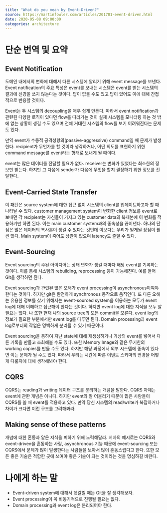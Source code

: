 ```yaml
---
title: "What do you mean by Event-Driven?"
source: https://martinfowler.com/articles/201701-event-driven.html
date: 2020-05-08 09:00:00
categories: architecture
---
```

<h1>단순 번역 및 요약</h1>
<h2>Event Notification</h2>
도메인 내에서의 변화에 대해서 다른 시스템에 알리기 위해 event message를 보낸다. Event notification의 주요 특성은 event를 보내는 시스템은 event를 받는 시스템의 결과에 신경을 쓰지 않는다는 것이다. 답이 없을 수도 있고 답이 있어도 이에 대해 간접적으로 반응할 것이다.

Event는 두 시스템의 decoupling을 매우 쉽게 만든다. 따라서 event notification과 관련된 다양한 로직이 있다면 flow를 따라가는 것이 실제 시스템을 모니터링 하는 것 밖에 없는 상황이 생길 수도 있으며 전체 거대한 시스템의 flow를 보기 어려워진다는 문제도 있다.

만약 event가 수동적 공격성향의(passive-aggressive) command일 때 문제가 발생한다. recipient가 무언가를 할 것이라 생각하거나, 어떤 의도를 표현하기 위한 command message를 event라는 형태로 보내게 될 때이다.

event는 많은 데이터를 전달할 필요가 없다. receiver는 변화가 있었다는 최소한의 정보만 받는다. 하지만 그 다음에 sender가 다음에 무엇을 할지 결정하기 위한 정보를 전달한다.

<h2>Event-Carried State Transfer</h2>
이 패턴은 source system에 대한 접근 없이 시스템의 client를 업데이트하고자 할 때 나타날 수 있다. customer management system이 변화한 client 정보를 event로 보내면 각 recipient는 자신들이 가지고 있는 customer data의 복제본에 이 변화를 적용하기만 하면 된다. 이는 main customer system과의 종속성을 끊어낸다. 하나의 단점은 많은 데이터의 복사본이 생길 수 있다는 것인데 이보다는 우리가 얻게될 장점이 훨씬 많다. Main system이 죽어도 상관이 없으며 latency도 줄일 수 있다.

<h2>Event-Sourcing</h2>
Event sourcing의 주된 아이디어는 상태 변화가 생길 때마다 해당 event를 기록하는 것이다. 이를 통해 시스템의 rebuilding, reprocessing 등이 가능해진다. 예를 들어 Git을 생각하면 된다. 

Event sourcing과 관련된 많은 오해가 event processing이 asynchronous이여야 한다는 것이다. 하지만 git은 완전하게 synchronous 동작으로 움직인다. 또 다른 오해는 유용한 정보를 찾기 위해서는 event-sourced system을 이용하는 모두가 event log에 대해 이해하고 접근해야 한다는 것이다. 하지만 event log에 대한 지식을 모두 알 필요는 없다. 나 또한 현재 나의 source tree의 모든 commit을 모른다. event log의 정보가 필요한 부분에서만 event log를 다루면 된다. Domain processing과 event log로부터의 작업은 명백하게 분리될 수 있기 때문이다.

Event sourcing을 통하여 지난 state에 대해 재생성하거나 가상의 event를 넣어서 다른 기록을 만들고 조회해볼 수도 있다. 또한 Memory Image와 같은 무기한의 working copies를 만들 수도 있다. 하지만 해당 과정에서 외부 시스템에 종속이 있다면 이는 문제가 될 수도 있다. 따라서 우리는 시간에 따른 이벤트 스키마의 변경을 어떻게 다룰지에 대해 생각해봐야 한다.

<h2>CQRS</h2>
CQRS는 reading과 writing 데이터 구조를 분리하는 개념을 말한다. CQRS 자체는 event에 관한 개념은 아니다. 하지만 event와 잘 어울리기 때문에 많은 사람들이 CQRS를 쓸 때 event를 적용하고 있다. 만약 당신 시스템의 read/write가 복잡하거나 차이가 크다면 이런 구조를 고려해봐라.

<h2>Making sense of these patterns</h2>
개념에 대한 혼동과 얕은 지식을 피하기 위해 노력해달라. 저자의 예시로는 CQRS와 event-driven을 혼동하는 사람, asynchronous 기능 때문에 event-sourcing 또는 CQRS에서 문제가 많이 발생한다는 사람들을 보아서 많이 혼동스럽다고 한다. 또한 모든 좋은 기술은 적합한 곳에 쓰여야 좋은 기술이 되는 것이라는 것을 명심하길 바란다.

<h1>나에게 하는 말</h1>

* Event-driven system에 대해서 헷갈릴 때는 Git을 잘 생각해보자.
* Event processing이 꼭 비동기적으로 진행될 필요는 없다.
* Domain processing과 event log은 분리되어야 한다.